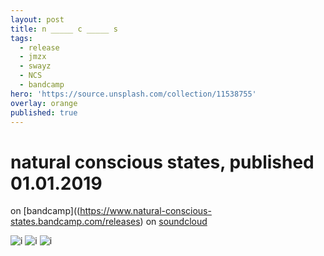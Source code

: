 ```yaml
---
layout: post
title: n _____ c _____ s
tags:
  - release
  - jmzx
  - swayz
  - NCS
  - bandcamp
hero: 'https://source.unsplash.com/collection/11538755'
overlay: orange
published: true
---
```

# natural conscious states, published 01.01.2019

on [bandcamp]((https://www.natural-conscious-states.bandcamp.com/releases)
on [soundcloud](https://www.soundcloud.com/jmzx/dealin-minds-preview)

![i](https://xjmzx.github.io/uploads/a2270818088_10.jpg)
![i](https://xjmzx.github.io/uploads/me2.jpg)
![i](https://xjmzx.github.io/uploads/0016634408_10.jpg)
